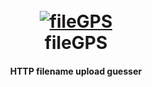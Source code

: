<h1 align="center">
  <br>
  <a href="https://github.com/0blio/fileGPS"><img src="https://i.ibb.co/WDdkWzs/loghetto-200px.png" alt="fileGPS"></a>
  <br>
  fileGPS
  <br>
</h1>

<h4 align="center">HTTP filename upload guesser</h4>
